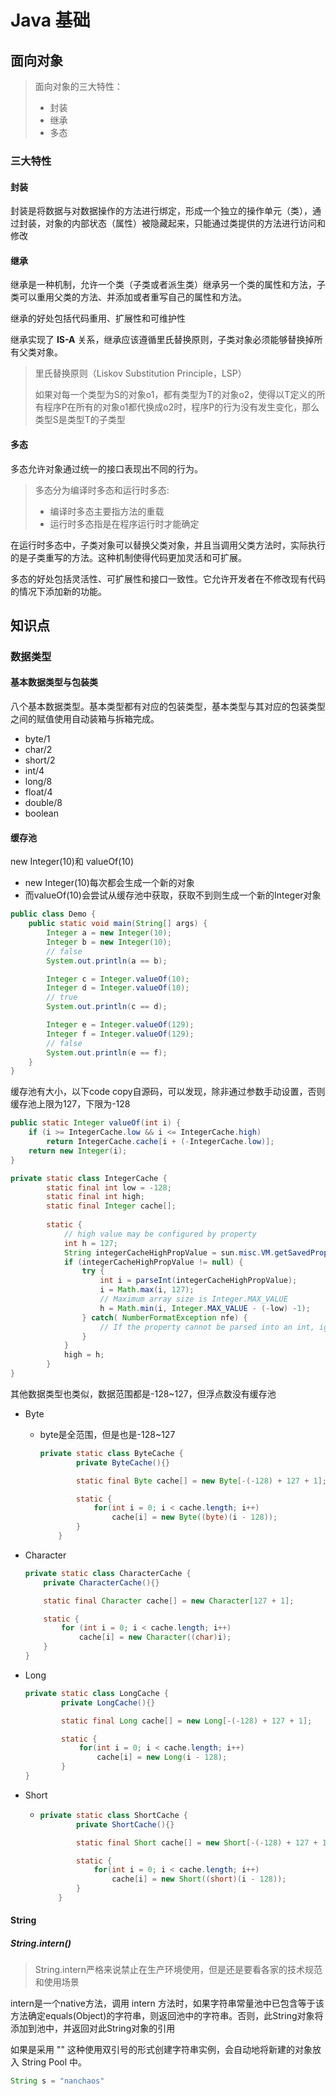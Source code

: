 # Java 基础

## 面向对象

> 面向对象的三大特性：
>
> - 封装
> - 继承
> - 多态

### 三大特性

#### 封装

封装是将数据与对数据操作的方法进行绑定，形成一个独立的操作单元（类），通过封装，对象的内部状态（属性）被隐藏起来，只能通过类提供的方法进行访问和修改

#### 继承

继承是一种机制，允许一个类（子类或者派生类）继承另一个类的属性和方法，子类可以重用父类的方法、并添加或者重写自己的属性和方法。

继承的好处包括代码重用、扩展性和可维护性

继承实现了 **IS-A** 关系，继承应该遵循里氏替换原则，子类对象必须能够替换掉所有父类对象。

> 里氏替换原则（Liskov Substitution Principle，LSP）
>
> 如果对每一个类型为S的对象o1，都有类型为T的对象o2，使得以T定义的所有程序P在所有的对象o1都代换成o2时，程序P的行为没有发生变化，那么类型S是类型T的子类型

#### 多态

多态允许对象通过统一的接口表现出不同的行为。

> 多态分为编译时多态和运行时多态:
>
> - 编译时多态主要指方法的重载
> - 运行时多态指是在程序运行时才能确定

在运行时多态中，子类对象可以替换父类对象，并且当调用父类方法时，实际执行的是子类重写的方法。这种机制使得代码更加灵活和可扩展。

多态的好处包括灵活性、可扩展性和接口一致性。它允许开发者在不修改现有代码的情况下添加新的功能。



## 知识点

### 数据类型

#### 基本数据类型与包装类

八个基本数据类型。基本类型都有对应的包装类型，基本类型与其对应的包装类型之间的赋值使用自动装箱与拆箱完成。

- byte/1
- char/2
- short/2
- int/4
- long/8
- float/4
- double/8
- boolean

#### 缓存池

new Integer(10)和 valueOf(10)

- new Integer(10)每次都会生成一个新的对象
- 而valueOf(10)会尝试从缓存池中获取，获取不到则生成一个新的Integer对象

```java
public class Demo {
    public static void main(String[] args) {
        Integer a = new Integer(10);
        Integer b = new Integer(10);
        // false
        System.out.println(a == b);

        Integer c = Integer.valueOf(10);
        Integer d = Integer.valueOf(10);
        // true
        System.out.println(c == d);

        Integer e = Integer.valueOf(129);
        Integer f = Integer.valueOf(129);
        // false
        System.out.println(e == f);
    }
}

```



缓存池有大小，以下code copy自源码，可以发现，除非通过参数手动设置，否则缓存池上限为127，下限为-128

```java
public static Integer valueOf(int i) {
    if (i >= IntegerCache.low && i <= IntegerCache.high)
        return IntegerCache.cache[i + (-IntegerCache.low)];
    return new Integer(i);
}

private static class IntegerCache {
        static final int low = -128;
    	static final int high;
        static final Integer cache[];
    
     	static {
            // high value may be configured by property
            int h = 127;
            String integerCacheHighPropValue = sun.misc.VM.getSavedProperty("java.lang.Integer.IntegerCache.high");
            if (integerCacheHighPropValue != null) {
                try {
                    int i = parseInt(integerCacheHighPropValue);
                    i = Math.max(i, 127);
                    // Maximum array size is Integer.MAX_VALUE
                    h = Math.min(i, Integer.MAX_VALUE - (-low) -1);
                } catch( NumberFormatException nfe) {
                    // If the property cannot be parsed into an int, ignore it.
                }
            }
            high = h;
     	}
}


```



其他数据类型也类似，数据范围都是-128~127，但浮点数没有缓存池

- Byte

  - byte是全范围，但是也是-128~127

    ```java
    private static class ByteCache {
            private ByteCache(){}
    
            static final Byte cache[] = new Byte[-(-128) + 127 + 1];
    
            static {
                for(int i = 0; i < cache.length; i++)
                    cache[i] = new Byte((byte)(i - 128));
            }
        }
    ```

    

- Character

  ```java
  private static class CharacterCache {
      private CharacterCache(){}
  
      static final Character cache[] = new Character[127 + 1];
  
      static {
          for (int i = 0; i < cache.length; i++)
              cache[i] = new Character((char)i);
      }
  }
  ```

  

- Long

  ```java
  private static class LongCache {
          private LongCache(){}
  
          static final Long cache[] = new Long[-(-128) + 127 + 1];
  
          static {
              for(int i = 0; i < cache.length; i++)
                  cache[i] = new Long(i - 128);
          }
  }
  ```

  

- Short

  - ```java
    private static class ShortCache {
            private ShortCache(){}
    
            static final Short cache[] = new Short[-(-128) + 127 + 1];
    
            static {
                for(int i = 0; i < cache.length; i++)
                    cache[i] = new Short((short)(i - 128));
            }
        }
    ```



#### String

##### String.intern()

> String.intern严格来说禁止在生产环境使用，但是还是要看各家的技术规范和使用场景

intern是一个native方法，调用 intern 方法时，如果字符串常量池中已包含等于该方法确定equals(Object)的字符串，则返回池中的字符串。否则，此String对象将添加到池中，并返回对此String对象的引用

如果是采用 "" 这种使用双引号的形式创建字符串实例，会自动地将新建的对象放入 String Pool 中。

```Java
String s = "nanchaos"
```

